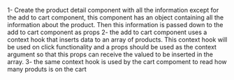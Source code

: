 1- Create the product detail component with all the information except for the add to cart component, this component has an object containing all the information about the product. Then this information is passed down to the add to cart component as props
2- the add to cart component uses a context hook that inserts data to an array of products. This context hook will be used on click functionality and a props should be used as the context argument so that this props can receive the valued to be inserted in the array.
3- the same context hook is used by the cart compoment to read how many produts is on the cart
